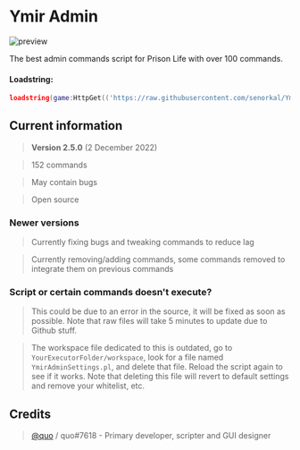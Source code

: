 # Ymir Admin
![preview](https://user-images.githubusercontent.com/44597465/202852887-0cae6644-6e70-4bc5-8181-9fe291edbc57.png)

The best admin commands script for Prison Life with over 100 commands.

#### Loadstring: 
```lua 
loadstring(game:HttpGet(('https://raw.githubusercontent.com/senorkal/YmirAdmin/main/source'),true))() 
```

## Current information
> **Version 2.5.0** (2 December 2022)

> 152 commands 

> May contain bugs

> Open source

### Newer versions
> Currently fixing bugs and tweaking commands to reduce lag

> Currently removing/adding commands, some commands removed to integrate them on previous commands

### Script or certain commands doesn't execute?
> This could be due to an error in the source, it will be fixed as soon as possible. Note that raw files will take 5 minutes to update due to Github stuff.

> The workspace file dedicated to this is outdated, go to `YourExecutorFolder/workspace`, look for a file named `YmirAdminSettings.pl`, and delete that file. Reload the script again to see if it works. Note that deleting this file will revert to default settings and remove your whitelist, etc.


## Credits
> [@quo](https://github.com/senorkal) / quo#7618 - Primary developer, scripter and GUI designer
